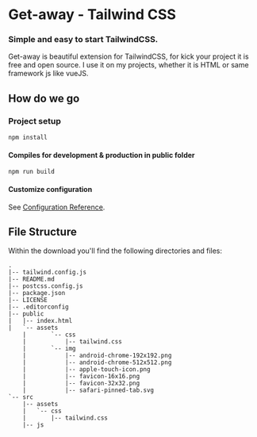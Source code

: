 # Get-away - Tailwind CSS

### Simple and easy to start TailwindCSS.

Get-away is beautiful extension for TailwindCSS, for kick your project it is free and open source. I use it on my projects, whether it is HTML or same framework js like vueJS.

## How do we go

### Project setup
```
npm install

```

#### Compiles for development & production in public folder
```
npm run build

```

#### Customize configuration
See [Configuration Reference](https://tailwindcss.com/docs/installation/).

## File Structure
Within the download you'll find the following directories and files:

```
.
|-- tailwind.config.js
|-- README.md
|-- postcss.config.js
|-- package.json
|-- LICENSE
|-- .editorconfig
|-- public
|   |-- index.html
|   `-- assets
    |       `-- css
    |           |-- tailwind.css
    |       `-- img
    |           |-- android-chrome-192x192.png
    |           |-- android-chrome-512x512.png
    |           |-- apple-touch-icon.png
    |           |-- favicon-16x16.png
    |           |-- favicon-32x32.png
    |           |-- safari-pinned-tab.svg
`-- src
    |-- assets
    |   `-- css
    |       |-- tailwind.css
    |-- js

```

